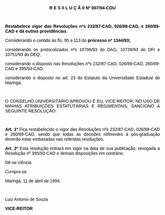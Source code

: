 <BODY TEXT="#000000">

<B><FONT FACE="Arial"><P ALIGN="CENTER">R E S 0 L U &Ccedil; &Atilde; 0  Nº 007/94-COU</P>
<P ALIGN="JUSTIFY"></P>
<P ALIGN="JUSTIFY">&nbsp;</P>
<P ALIGN="JUSTIFY">Restabelece vigor das Resolu&ccedil;&otilde;es nºs 232/87-CAD, 026/88-CAD, e 260/89-CAD e d&aacute; outras provid&ecirc;ncias</B>.</P>
<P ALIGN="JUSTIFY"></P>
<P ALIGN="JUSTIFY">Considerando o contido &agrave;s fls. 95 a 113 do <B>processo nº 1344/93;</P>
</B><P ALIGN="JUSTIFY">considerando os protocolizados nºs 10796/93 do DAG, 10739/93 do DFI e 10751/93 do DEQ;</P>
<P ALIGN="JUSTIFY">considerando o disposto nas Resolu&ccedil;&otilde;es nºs 232/87-CAD, 026/88-CAD, 260/89-CAD e 395/93-CAD;</P>
<P ALIGN="JUSTIFY">considerando o disposto no art. 23 do Estatuto da Universidade Estadual de Maring&aacute;,</P>
</FONT><FONT FACE="Arial" SIZE=2><P ALIGN="JUSTIFY"></P>
</FONT><FONT FACE="Arial"><P ALIGN="JUSTIFY">&nbsp;</P>
<P ALIGN="JUSTIFY">O CONSELHO UNIVERSIT&Aacute;RIO APROVOU E EU, VICE-REITOR, NO USO DE MINHAS ATRIBUI&Ccedil;&Otilde;ES ESTATUT&Aacute;RIAS E REGIMENTAIS, SANCIONO A SEGUINTE RESOLU&Ccedil;&Atilde;O:</P>
<B><P ALIGN="JUSTIFY"></P>
<P ALIGN="JUSTIFY">&nbsp;</P>
<P ALIGN="JUSTIFY">Art. 1º</B> Fica restabelecido o vigor das Resolu&ccedil;&otilde;es nºs 232/87-CAD, 026/88-CAD e 260/89-CAD, sendo que todas as decis&otilde;es referentes &agrave; p&oacute;s-gradua&ccedil;&atilde;o dever&atilde;o estar embasadas nas referidas resolu&ccedil;&otilde;es.</P>
<B><P ALIGN="JUSTIFY">Art. 2º</B> Esta resolu&ccedil;&atilde;o entrar&aacute; em vigor na data de sua publica&ccedil;&atilde;o, revogada a Resolu&ccedil;&atilde;o nº 395/93-CAD e demais disposi&ccedil;&otilde;es em contr&aacute;rio.</P>
<P ALIGN="JUSTIFY">D&ecirc;-se ci&ecirc;ncia.</P>
<P ALIGN="JUSTIFY">Cumpra-se.</P>
<P ALIGN="JUSTIFY"></P>
<P ALIGN="JUSTIFY">Maring&aacute;, 11 de abril de 1994.</P>
<P ALIGN="JUSTIFY"></P>
<P ALIGN="JUSTIFY">&nbsp;</P>
<P ALIGN="JUSTIFY">Luiz Antonio de Souza</P>
<B><P ALIGN="JUSTIFY">VICE-REITOR</P></B></FONT></BODY>
